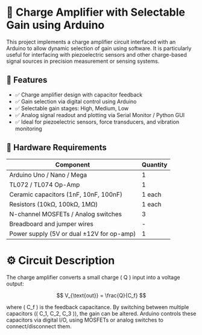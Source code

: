 # 📡 Charge Amplifier with Selectable Gain using Arduino
This project implements a charge amplifier circuit interfaced with an Arduino to allow dynamic selection of gain using software. It is particularly useful for interfacing with piezoelectric sensors and other charge-based signal sources in precision measurement or sensing systems.

## 🔧 Features
- ✅ Charge amplifier design with capacitor feedback
- ✅ Gain selection via digital control using Arduino
- ✅ Selectable gain stages: High, Medium, Low
- ✅ Analog signal readout and plotting via Serial Monitor / Python GUI
- ✅ Ideal for piezoelectric sensors, force transducers, and vibration monitoring

## 🧰 Hardware Requirements
| Component                                 | Quantity |
| ----------------------------------------- | -------- |
| Arduino Uno / Nano / Mega                 | 1        |
| TL072 / TL074 Op-Amp                      | 1        |
| Ceramic capacitors (1nF, 10nF, 100nF)     | 1 each   |
| Resistors (10kΩ, 100kΩ, 1MΩ)              | 1 each   |
| N-channel MOSFETs / Analog switches       | 3        |
| Breadboard and jumper wires               | -        |
| Power supply (5V or dual ±12V for op-amp) | 1        |

# ⚙️ Circuit Description

The charge amplifier converts a small charge \( Q \) input into a voltage output:

$$ 
V_{\text{out}} = \frac{Q}{C_f} 
$$

where \( C_f \) is the feedback capacitance. By switching between multiple capacitors (\( C_1, C_2, C_3 \)), the gain can be altered. Arduino controls these capacitors via digital I/O, using MOSFETs or analog switches to connect/disconnect them.
